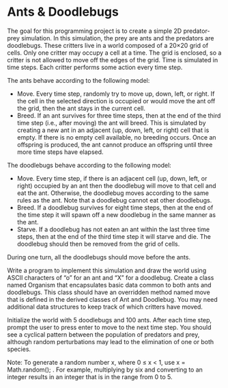 # Ants & Doodlebugs

The goal for this programming project is to create a simple 2D predator-prey simulation. In this simulation, the prey are ants and the predators are doodlebugs. These critters live in a world composed of a 20×20 grid of cells. Only one critter may occupy a cell at a time. The grid is enclosed, so a critter is not allowed to move off the edges of the grid. Time is simulated in time steps. Each critter performs some action every time step.

The ants behave according to the following model:

* Move. Every time step, randomly try to move up, down, left, or right. If the cell in the selected direction is occupied or would move the ant off the grid, then the ant stays in the current cell.
* Breed. If an ant survives for three time steps, then at the end of the third time step (i.e., after moving) the ant will breed. This is simulated by creating a new ant in an adjacent (up, down, left, or right) cell that is empty. If there is no empty cell available, no breeding occurs. Once an offspring is produced, the ant cannot produce an offspring until three more time steps have elapsed.

The doodlebugs behave according to the following model:

* Move. Every time step, if there is an adjacent cell (up, down, left, or right) occupied by an ant then the doodlebug will move to that cell and eat the ant. Otherwise, the doodlebug moves according to the same rules as the ant. Note that a doodlebug cannot eat other doodlebugs.
* Breed. If a doodlebug survives for eight time steps, then at the end of the time step it will spawn off a new doodlebug in the same manner as the ant.
* Starve. If a doodlebug has not eaten an ant within the last three time steps, then at the end of the third time step it will starve and die. The doodlebug should then be removed from the grid of cells.

During one turn, all the doodlebugs should move before the ants.

Write a program to implement this simulation and draw the world using ASCII characters of “o” for an ant and “X” for a doodlebug. Create a class named Organism that encapsulates basic data common to both ants and doodlebugs. This class should have an overridden method named move that is defined in the derived classes of Ant and Doodlebug. You may need additional data structures to keep track of which critters have moved.

Initialize the world with 5 doodlebugs and 100 ants. After each time step, prompt the user to press enter to move to the next time step. You should see a cyclical pattern between the population of predators and prey, although random perturbations may lead to the elimination of one or both species.

Note: To generate a random number x, where 0 ≤ x < 1, use x = Math.random(); . For example, multiplying by six and converting to an integer results in an integer that is in the range from 0 to 5.
